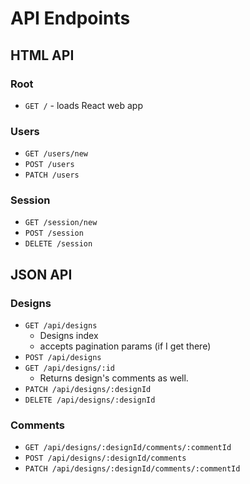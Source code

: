 # API Endpoints

## HTML API

### Root

- `GET /` - loads React web app

### Users

- `GET /users/new`
- `POST /users`
- `PATCH /users`

### Session

- `GET /session/new`
- `POST /session`
- `DELETE /session`

## JSON API

### Designs

- `GET /api/designs`
  - Designs index
  - accepts pagination params (if I get there)
- `POST /api/designs`
- `GET /api/designs/:id`
  - Returns design's comments as well.
- `PATCH /api/designs/:designId`
- `DELETE /api/designs/:designId`

### Comments
- `GET /api/designs/:designId/comments/:commentId`
- `POST /api/designs/:designId/comments`
- `PATCH /api/designs/:designId/comments/:commentId`
